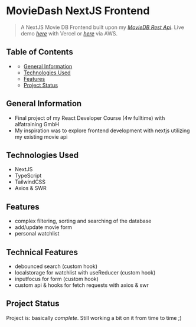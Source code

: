 # MovieDash NextJS Frontend
> A NextJS Movie DB Frontend built upon my [_MovieDB Rest Api_](https://moviedb-rest-api.herokuapp.com/api/v1/movies).
> Live demo [_here_](https://nextjs-ts-moviedash.vercel.app) with Vercel or [_here_](https://d2q8ck31qaagic.cloudfront.net/) via AWS.

## Table of Contents
- [](#)
  - [General Information](#general-information)
  - [Technologies Used](#technologies-used)
  - [Features](#features)
  <!-- - [Setup](#setup) -->
  <!-- - [Usage](#usage) -->
  - [Project Status](#project-status)
  <!-- - [Room for Improvement](#room-for-improvement) -->
  <!-- - [Acknowledgements](#acknowledgements) -->
  <!-- - [Contact](#contact) -->
<!-- * [License](#license) -->


## General Information
- Final project of my React Developer Course (4w fulltime) with alfatraining GmbH
- My inspiration was to explore frontend development with nextjs utilizing my existing movie api


## Technologies Used
- NextJS
- TypeScript
- TailwindCSS
- Axios & SWR


## Features
<!-- List the ready features here: -->
- complex filtering, sorting and searching of the database
- add/update movie form
- personal watchlist

## Technical Features
<!-- List the ready features here: -->
- debounced search (custom hook)
- localstorage for watchlist with useReducer (custom hook)
- inputfocus for form (custom hook)
- custom api & hooks for fetch requests with axios & swr

<!-- ## Screenshots
![Example screenshot](./api_overview.jpg) -->
<!-- If you have screenshots you'd like to share, include them here. -->


<!-- ## Setup
What are the project requirements/dependencies? Where are they listed? A requirements.txt or a Pipfile.lock file perhaps? Where is it located?

Proceed to describe how to install / setup one's local environment / get started with the project. -->


<!-- ## Usage -->
<!-- How does one go about using it?
Provide various use cases and code examples here. -->

<!-- `write-your-code-here` -->


## Project Status
Project is: basically _complete_. Still working a bit on it from time to time ;) 
<!-- If you are no longer working on it, provide reasons why. -->


<!-- ## Room for Improvement -->
<!-- Include areas you believe need improvement / could be improved. Also add TODOs for future development. -->

<!-- Room for improvement:
- Authentication for delete operations -->
<!-- - Improvement to be done 2 -->

<!-- To do:
- Feature to be added 1
- Feature to be added 2 -->


<!-- ## Acknowledgements
Give credit here.
- This project was inspired by...
- This project was based on [this tutorial](https://www.example.com).
- Many thanks to... -->


<!-- ## Contact
Created by [@flynerdpl](https://www.flynerd.pl/) - feel free to contact me! -->


<!-- Optional -->
<!-- ## License -->
<!-- This project is open source and available under the [... License](). -->

<!-- You don't have to include all sections - just the one's relevant to your project -->
